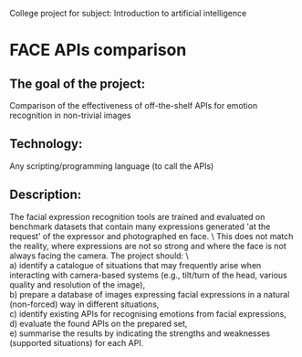 College project for subject: Introduction to artificial intelligence

# FACE APIs comparison
## The goal of the project: 
Comparison of the effectiveness of off-the-shelf APIs for emotion recognition in non-trivial images
## Technology: 
Any scripting/programming language (to call the APIs)
## Description: 
The facial expression recognition tools are trained and evaluated on benchmark datasets that contain many expressions generated 'at the request' of the expressor and photographed en face. \ 
This does not match the reality, where expressions are not so strong and where the face is not always facing the camera. The project should: \ \
a) identify a catalogue of situations that may frequently arise when interacting with camera-based systems (e.g., tilt/turn of the head, various quality and resolution of the image), \
b) prepare a database of images expressing facial expressions in a natural (non-forced) way in different situations, \
c) identify existing APIs for recognising emotions from facial expressions, \
d) evaluate the found APIs on the prepared set, \
e) summarise the results by indicating the strengths and weaknesses (supported situations) for each API.
